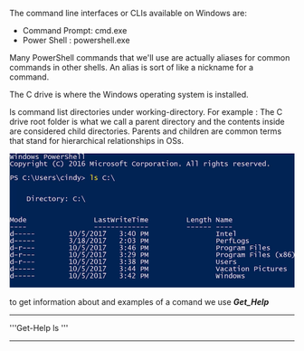 The command line interfaces or CLIs available on Windows are: 

+ Command Prompt: cmd.exe
+ Power Shell   : powershell.exe

 Many PowerShell commands that we'll use are actually aliases for common commands in other shells. An alias is sort of like a nickname for a command.

The C drive is where the Windows operating system is installed.

ls command list directories under working-directory. For example : The C drive root folder is what we call a parent directory and the contents inside are considered child directories. Parents and children are common terms that stand for hierarchical relationships in OSs. 

![ls_command](images/ls_command.png)

to get information about and examples of a comand we use ***Get_Help <command>***

***
'''Get-Help ls '''
***



